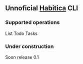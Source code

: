 ## Unnoficial [Habitica](https://www.habitica.com) CLI

### Supported operations

List Todo Tasks

### Under construction

Soon release 0.1